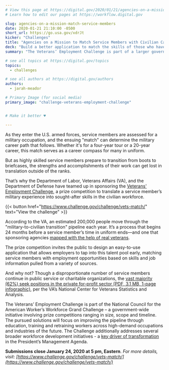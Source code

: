 ```yaml
---
# View this page at https://digital.gov/2020/01/21/agencies-on-a-mission-match-service-members
# Learn how to edit our pages at https://workflow.digital.gov

slug: agencies-on-a-mission-match-service-members
date: 2020-01-21 21:10:00 -0500
short_url: https://go.usa.gov/xdrJt
kicker: "Challenges"
title: "Agencies on a Mission to Match Service Members with Civilian Careers"
deck: "Build a better application to match the skills of those who have served in the military with employer needs."
summary: "The Veterans’ Employment Challenge is part of a larger government-wide initiative to support workforce development. **Submissions close January 24, 2020**."

# see all topics at https://digital.gov/topics
topics:
  - challenges

# see all authors at https://digital.gov/authors
authors:
  - jarah-meador

# Primary Image (for social media)
primary_image: "challenge-veterans-employment-challenge"


# Make it better ♥

---
```



As they enter the U.S. armed forces, service members are assessed for a military occupation, and the ensuing "match" can determine the military career path that follows. Whether it's for a four-year tour or a 20-year career, this match serves as a career compass for many in uniform.

But as highly skilled service members prepare to transition from boots to briefcases, the strengths and accomplishments of their work can get lost in translation outside of the ranks.

That’s why the Department of Labor, Veterans Affairs (VA), and the Department of Defense have teamed up in sponsoring the [Veterans' Employment Challenge](https://www.challenge.gov/challenge/vets-match/), a prize competition to translate a service member’s military experience into sought-after skills in the civilian workforce.

{{< button href="https://www.challenge.gov/challenge/vets-match/" text="View the challenge" >}}

According to the VA, an estimated 200,000 people move through the "military-to-civilian transition" pipeline each year. It’s a process that begins 24 months before a service member’s time in uniform ends—and one that sponsoring agencies [mapped with the help of real veterans](https://www.performance.gov/mapping-cx-journey/).

The prize competition invites the public to design an easy-to-use application that allows employers to tap into this talent pool early, matching service members with employment opportunities based on skills and job information pulled from a variety of sources.

And why not? Though a disproportionate number of service members continue in public service or charitable organizations, the [vast majority (62%) seek positions in the private for-profit sector (PDF, 3.1 MB, 1-page infographic)](https://www.va.gov/vetdata/docs/Quickfacts/Veterans_Day_201916.pdf), per the VA’s National Center for Veterans Statistics and Analysis.

The Veterans’ Employment Challenge is part of the National Council for the American Worker’s Workforce Grand Challenge – a government-wide initiative involving prize competitions ranging in size, scope and timeline. The pursued solutions will focus on improving the pipeline through education, training and retraining workers across high-demand occupations and industries of the future. The Challenge additionally addresses several broader workforce development initiatives - a [key driver of transformation](https://www.performance.gov/CAP/workforce/) in the President’s Management Agenda.

**Submissions close January 24, 2020 at 5 pm, Eastern**. _For more details, visit: [https://www.challenge.gov/challenge/vets-match/](https://www.challenge.gov/challenge/vets-match/)_

